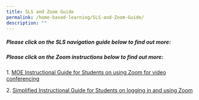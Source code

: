 ```yaml
---
title: SLS and Zoom Guide
permalink: /home-based-learning/SLS-and-Zoom-Guide/
description: ""
---
```

##### **Please click on the SLS navigation guide below to find out more:**


  

##### **Please click on the Zoom instructions below to find out more:**


1. [MOE Instructional Guide for Students on using Zoom for video conferencing](/files/Our%20Curriculum/Departments/ICT/Home%20Based%20Learning/SLS%20and%20Zoom%20Guide/Students-Guide-to-Video-MOE-ETD-Version-20March2020.pdf)  
  
2. [Simplified Instructional Guide for Students on logging in and using Zoom](/files/Our%20Curriculum/Departments/ICT/Home%20Based%20Learning/SLS%20and%20Zoom%20Guide/Use%20of%20Zoom%20for%20Students%20-%20Simplified.pdf)